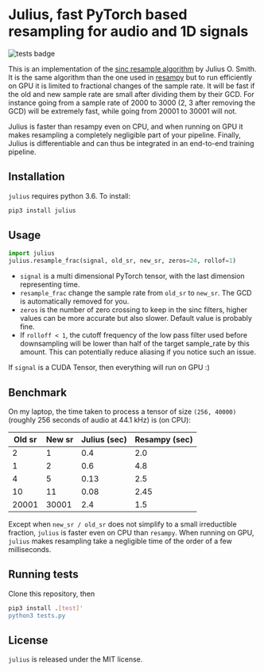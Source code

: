# Julius, fast PyTorch based resampling for audio and 1D signals

![tests badge](https://github.com/adefossez/julius/workflows/tests/badge.svg)

This is an implementation of the [sinc resample algorithm][resample] by Julius O. Smith.
It is the same algorithm than the one used in [resampy][resampy] but to run efficiently on GPU it
is limited to fractional changes of the sample rate. It will be fast if the old and new sample rate
are small after dividing them by their GCD. For instance going from a sample rate of 2000 to 3000 (2, 3 after removing the GCD)
will be extremely fast, while going from 20001 to 30001 will not.

Julius is faster than resampy even on CPU, and when running on GPU it makes resampling a completely negligible part of your pipeline.
Finally, Julius is differentiable and can thus be integrated in an end-to-end training pipeline.

## Installation

`julius` requires python 3.6. To install:
```bash
pip3 install julius
```

## Usage

```python
import julius
julius.resample_frac(signal, old_sr, new_sr, zeros=24, rollof=1)
```

- `signal` is a multi dimensional PyTorch tensor, with the last dimension representing time.
- `resample_frac` change the sample rate from `old_sr` to `new_sr`. The GCD is automatically removed for you.
- `zeros` is the number of zero crossing to keep in the sinc filters, higher values can be more accurate but also slower. Default value is probably fine.
- If `rolloff < 1`, the cutoff frequency of the low pass filter used before downsampling will be lower than half of the target sample_rate
by this amount. This can potentially reduce aliasing if you notice such an issue.

If `signal` is a CUDA Tensor, then everything will run on GPU :)

## Benchmark

On my laptop, the time taken to process a tensor of size `(256, 40000)` (roughly 256 seconds of audio at 44.1 kHz) is (on CPU):

| Old sr | New sr | Julius (sec) | Resampy (sec) |
|--------|--------|--------|---------|
|       2|       1|   0.4  |2.0 |
| 1 | 2 | 0.6 | 4.8 |
| 4 | 5 | 0.13 | 2.5|
| 10 | 11 | 0.08 | 2.45 |
| 20001 | 30001 | 2.4 | 1.5 |

Except when `new_sr / old_sr` does not simplify to a small irreductible fraction, `julius` is faster even on CPU than `resampy`.
When running on GPU, `julius` makes resampling take a negligible time of the order of a few milliseconds.


## Running tests

Clone this repository, then
```bash
pip3 install .[test]'
python3 tests.py
```

## License

`julius` is released under the MIT license.


[resample]: https://ccrma.stanford.edu/~jos/resample/resample.html
[resampy]: https://resampy.readthedocs.io/
